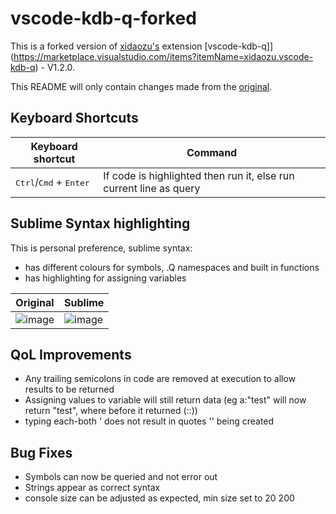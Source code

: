 # vscode-kdb-q-forked

This is a forked version of [xidaozu's](https://github.com/real-xidaozu/vscode-kdb-q) extension [vscode-kdb-q]](https://marketplace.visualstudio.com/items?itemName=xidaozu.vscode-kdb-q) - V1.2.0.


This README will only contain changes made from the [original](https://github.com/real-xidaozu/vscode-kdb-q).


## Keyboard Shortcuts

| Keyboard shortcut                                  | Command                                                            |
| ---------------------------------------------------| ------------------------------------------------------------------ |
| <kbd>Ctrl</kbd>/<kbd>Cmd</kbd> + <kbd>Enter</kbd>  | If code is highlighted then run it, else run current line as query |



## Sublime Syntax highlighting

This is personal preference, sublime syntax:
* has different colours for symbols, .Q namespaces and built in functions
* has highlighting for assigning variables


|Original                                                                                                       |Sublime                                                                                                        |
|---------------------------------------------------------------------------------------------------------------|---------------------------------------------------------------------------------------------------------------|
|![image](https://user-images.githubusercontent.com/92346145/156467735-8c9adb7c-af02-4e30-b7cb-3d96d1ba0825.png)|![image](https://user-images.githubusercontent.com/92346145/156467756-effb8a0a-a6f7-457d-9af7-8c77cc401c55.png)|





## QoL Improvements

* Any trailing semicolons in code are removed at execution to allow results to be returned
* Assigning values to variable will still return data (eg a:"test" will now return "test", where before it returned (::))
* typing each-both ' does not result in quotes '' being created


## Bug Fixes 

* Symbols can now be queried and not error out
* Strings appear as correct syntax  
* console size can be adjusted as expected, min size set to 20 200
